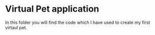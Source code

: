 # Virtual Pet application 
In this folder you will find the code which I have used to create my first virtaul pet. 